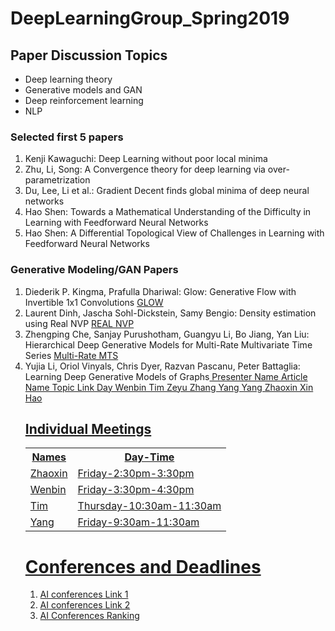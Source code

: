 # DeepLearningGroup_Spring2019
<H2>Paper Discussion Topics</H2>
 <ul>
    <li>Deep learning theory</li>
    <li>Generative models and GAN</li>
    <li>Deep reinforcement learning</li>
    <li>NLP</li>
  </ul>
  
 
  <H3>Selected first 5 papers</H3>
   <ol>
    <li>Kenji Kawaguchi: Deep Learning without poor local minima</li>
    <li>Zhu, Li, Song: A Convergence theory for deep learning via over-parametrization </li>
    <li> Du, Lee, Li et al.: Gradient Decent finds global minima of deep neural networks</li>
    <li>Hao Shen: Towards a Mathematical Understanding of the Difficulty in Learning with Feedforward Neural Networks</li>
 <li>Hao Shen: A Differential Topological View of Challenges in Learning with Feedforward Neural Networks</li>
  </ol>
  
  <H3>Generative Modeling/GAN Papers</H3>
   <ol>
    <li>Diederik P. Kingma, Prafulla Dhariwal: Glow: Generative Flow with Invertible 1x1 Convolutions <a href = "https://arxiv.org/abs/1807.03039"> GLOW </a></li>
    <li>Laurent Dinh, Jascha Sohl-Dickstein, Samy Bengio: Density estimation using Real NVP <a href = "https://arxiv.org/abs/1605.08803"> REAL NVP</a></li>
    <li>Zhengping Che, Sanjay Purushotham, Guangyu Li, Bo Jiang, Yan Liu: Hierarchical Deep Generative Models for Multi-Rate Multivariate Time Series <a href = "http://proceedings.mlr.press/v80/che18a.html"> Multi-Rate MTS</a></li>
    <li>Yujia Li, Oriol Vinyals, Chris Dyer, Razvan Pascanu, Peter Battaglia: Learning Deep Generative Models of Graphs<a href = "https://arxiv.org/abs/1803.03324</a></li>
  </ol>

<H2>Order of Paper Presentations</H2>
<table style="width:100%">
  <tr>
    <th>Presenter Name</th>
    <th>Article Name</th>
    <th>Topic</th>
    <th>Link</th>
    <th>Day</th>
  </tr>

  <tr>
    <td>Wenbin</td>
    <td></td>
    <td></td>
    <td></td>
    <td></td>
  </tr>

  <tr>
    <td>Tim</td>
    <td></td>
    <td></td>
    <td></td>
    <td></td>
  </tr>
  
  

  <tr>
    <td>Zeyu Zhang</td>
    <td></td>
    <td></td>
    <td></td>
    <td></td>
  </tr>

  <tr>
    <td>Yang Yang</td>
    <td></td>
    <td></td>
    <td></td>
    <td></td>
  </tr>

  <tr>
    <td>Zhaoxin</td>
    <td></td>
    <td></td>
    <td></td>
    <td></td>
  </tr>

  <tr>
    <td>Xin Hao</td>
    <td></td>
    <td></td>
    <td></td>
    <td></td>
  </tr>
</table>


<H2>Individual Meetings</H2>
<table style="width:100%">
  <tr>
     <th>Names</th>
     <th>Day-Time</th>
  </tr>
  <tr>
      <td>Zhaoxin</td>
      <td>Friday-2:30pm-3:30pm</td>
  </tr>
     <tr>
      <td>Wenbin </td>
      <td>Friday-3:30pm-4:30pm</td>
    </tr>
    <tr>
      <td>Tim </td>
      <td>Thursday-10:30am-11:30am</td>
    </tr>
    <tr>
      <td>Yang</td>
      <td>Friday-9:30am-11:30am</td>
</table>


<H1> Conferences and Deadlines </H1>
<ol>
    <li>  <a href = "https://jackietseng.github.io/conference_call_for_paper/conferences.html"> AI conferences Link 1 </a></li>
    <li>  <a href = "http://www.guide2research.com/topconf/machine-learning"> AI conferences Link 2</a></li>
    <li> <a href = "http://www.cs.jhu.edu/%7Etaochen/SoC_Conference_Ranking.html?from=singlemessage"> AI Conferences Ranking</a></li>
</ol>

